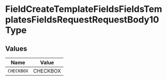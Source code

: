 # FieldCreateTemplateFieldsFieldsTemplatesFieldsRequestRequestBody10Type


## Values

| Name       | Value      |
| ---------- | ---------- |
| `CHECKBOX` | CHECKBOX   |